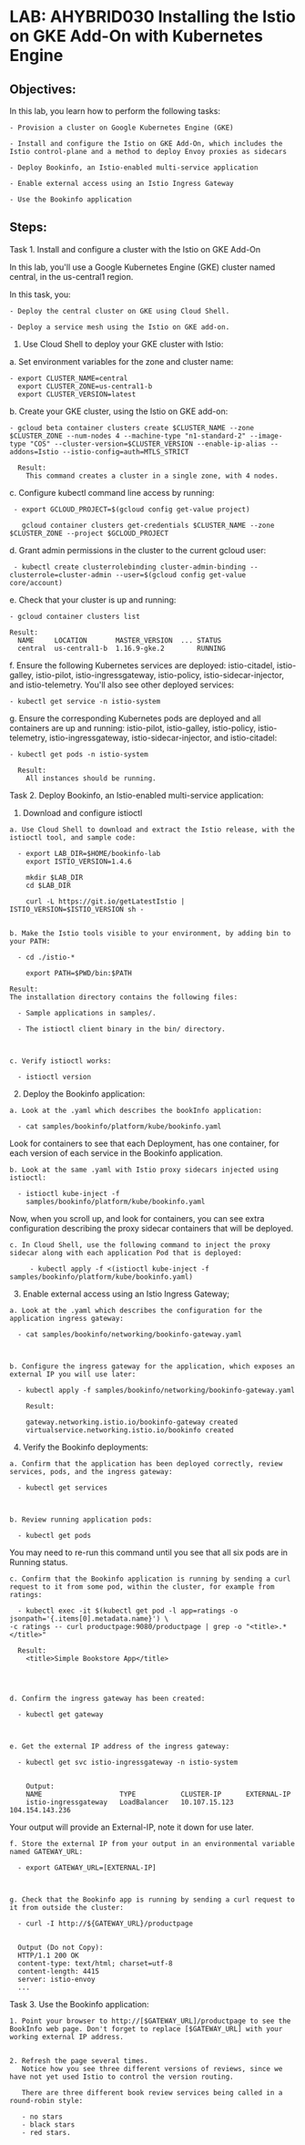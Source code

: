 # LAB: AHYBRID030 Installing the Istio on GKE Add-On with Kubernetes Engine

## Objectives:

In this lab, you learn how to perform the following tasks:

    - Provision a cluster on Google Kubernetes Engine (GKE)

    - Install and configure the Istio on GKE Add-On, which includes the Istio control-plane and a method to deploy Envoy proxies as sidecars

    - Deploy Bookinfo, an Istio-enabled multi-service application

    - Enable external access using an Istio Ingress Gateway

    - Use the Bookinfo application

## Steps:

Task 1. Install and configure a cluster with the Istio on GKE Add-On

In this lab, you'll use a Google Kubernetes Engine (GKE) cluster named central, in the us-central1 region.

In this task, you:

    - Deploy the central cluster on GKE using Cloud Shell.

    - Deploy a service mesh using the Istio on GKE add-on.


1. Use Cloud Shell to deploy your GKE cluster with Istio:

  a. Set environment variables for the zone and cluster name:

    - export CLUSTER_NAME=central
      export CLUSTER_ZONE=us-central1-b
      export CLUSTER_VERSION=latest


  b. Create your GKE cluster, using the Istio on GKE add-on:

    - gcloud beta container clusters create $CLUSTER_NAME --zone $CLUSTER_ZONE --num-nodes 4 --machine-type "n1-standard-2" --image-type "COS" --cluster-version=$CLUSTER_VERSION --enable-ip-alias --addons=Istio --istio-config=auth=MTLS_STRICT

      Result:
        This command creates a cluster in a single zone, with 4 nodes.


  c. Configure kubectl command line access by running:

     - export GCLOUD_PROJECT=$(gcloud config get-value project)

       gcloud container clusters get-credentials $CLUSTER_NAME --zone $CLUSTER_ZONE --project $GCLOUD_PROJECT


  d. Grant admin permissions in the cluster to the current gcloud user:

     - kubectl create clusterrolebinding cluster-admin-binding --clusterrole=cluster-admin --user=$(gcloud config get-value core/account)


  e. Check that your cluster is up and running:

    - gcloud container clusters list

    Result:
      NAME     LOCATION       MASTER_VERSION  ... STATUS
      central  us-central1-b  1.16.9-gke.2        RUNNING


  f. Ensure the following Kubernetes services are deployed: istio-citadel, istio-galley, istio-pilot, istio-ingressgateway, istio-policy, istio-sidecar-injector, and istio-telemetry. You'll also see other deployed services:

    - kubectl get service -n istio-system


  g. Ensure the corresponding Kubernetes pods are deployed and all containers are up and running: istio-pilot, istio-galley, istio-policy, istio-telemetry, istio-ingressgateway, istio-sidecar-injector, and istio-citadel:

    - kubectl get pods -n istio-system

      Result:
        All instances should be running.



Task 2. Deploy Bookinfo, an Istio-enabled multi-service application:

  1. Download and configure istioctl


    a. Use Cloud Shell to download and extract the Istio release, with the istioctl tool, and sample code:

      - export LAB_DIR=$HOME/bookinfo-lab
        export ISTIO_VERSION=1.4.6

        mkdir $LAB_DIR
        cd $LAB_DIR

        curl -L https://git.io/getLatestIstio | ISTIO_VERSION=$ISTIO_VERSION sh -


    b. Make the Istio tools visible to your environment, by adding bin to your PATH:

      - cd ./istio-*

        export PATH=$PWD/bin:$PATH

    Result:
    The installation directory contains the following files:

      - Sample applications in samples/.

      - The istioctl client binary in the bin/ directory.



    c. Verify istioctl works:

      - istioctl version



  2. Deploy the Bookinfo application:


    a. Look at the .yaml which describes the bookInfo application:

      - cat samples/bookinfo/platform/kube/bookinfo.yaml

Look for containers to see that each Deployment, has one container, for each version of each service in the Bookinfo application.



    b. Look at the same .yaml with Istio proxy sidecars injected using istioctl:

      - istioctl kube-inject -f
        samples/bookinfo/platform/kube/bookinfo.yaml


Now, when you scroll up, and look for containers, you can see extra configuration describing the proxy sidecar containers that will be deployed.




    c. In Cloud Shell, use the following command to inject the proxy sidecar along with each application Pod that is deployed:

         - kubectl apply -f <(istioctl kube-inject -f   samples/bookinfo/platform/kube/bookinfo.yaml)



  3. Enable external access using an Istio Ingress Gateway;


    a. Look at the .yaml which describes the configuration for the application ingress gateway:

      - cat samples/bookinfo/networking/bookinfo-gateway.yaml



    b. Configure the ingress gateway for the application, which exposes an external IP you will use later:

      - kubectl apply -f samples/bookinfo/networking/bookinfo-gateway.yaml

        Result:

        gateway.networking.istio.io/bookinfo-gateway created
        virtualservice.networking.istio.io/bookinfo created




  4. Verify the Bookinfo deployments:


    a. Confirm that the application has been deployed correctly, review services, pods, and the ingress gateway:

      - kubectl get services



    b. Review running application pods:

      - kubectl get pods


You may need to re-run this command until you see that all six pods are in Running status.



    c. Confirm that the Bookinfo application is running by sending a curl request to it from some pod, within the cluster, for example from ratings:

      - kubectl exec -it $(kubectl get pod -l app=ratings -o jsonpath='{.items[0].metadata.name}') \
    -c ratings -- curl productpage:9080/productpage | grep -o "<title>.*</title>"

      Result:
        <title>Simple Bookstore App</title>




    d. Confirm the ingress gateway has been created:

      - kubectl get gateway



    e. Get the external IP address of the ingress gateway:

      - kubectl get svc istio-ingressgateway -n istio-system


        Output:
        NAME                   TYPE           CLUSTER-IP      EXTERNAL-IP
        istio-ingressgateway   LoadBalancer   10.107.15.123   104.154.143.236

Your output will provide an External-IP, note it down for use later.



    f. Store the external IP from your output in an environmental variable named GATEWAY_URL:

      - export GATEWAY_URL=[EXTERNAL-IP]



    g. Check that the Bookinfo app is running by sending a curl request to it from outside the cluster:

      - curl -I http://${GATEWAY_URL}/productpage


      Output (Do not Copy):
      HTTP/1.1 200 OK
      content-type: text/html; charset=utf-8
      content-length: 4415
      server: istio-envoy
      ...



Task 3. Use the Bookinfo application:

    1. Point your browser to http://[$GATEWAY_URL]/productpage to see the BookInfo web page. Don't forget to replace [$GATEWAY_URL] with your working external IP address.


    2. Refresh the page several times.
       Notice how you see three different versions of reviews, since we have not yet used Istio to control the version routing.

       There are three different book review services being called in a round-robin style:

       - no stars
       - black stars
       - red stars.
